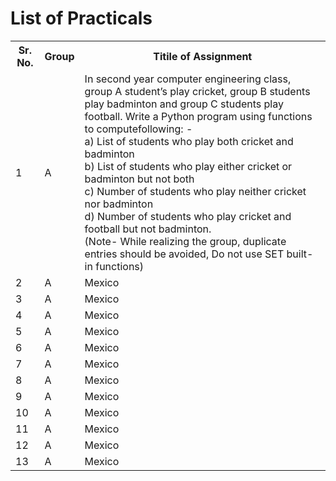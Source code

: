# List of Practicals

<table style="width:100%">
  <tr>
    <th>Sr. No.</th>
    <th>Group</th>
    <th>Titile of Assignment</th>
  </tr>
  
  <tr>
    <td>1</td>
    <td>A</td>
    <td>In second year computer engineering class, group A student’s play cricket, group B students play badminton and group C students play football. Write a Python program using functions to computefollowing: -<br>
a) List of students who play both cricket and badminton<br>
b) List of students who play either cricket or badminton but not both<br>
c) Number of students who play neither cricket nor badminton<br>
d) Number of students who play cricket and football but not badminton.<br>
(Note- While realizing the group, duplicate entries should be avoided, Do not use SET built-in functions)</td>
  </tr>
  
  <tr>
    <td>2</td>
    <td>A</td>
    <td>Mexico</td>
  </tr>
  
  <tr>
    <td>3</td>
    <td>A</td>
    <td>Mexico</td>
  </tr>
  
  <tr>
    <td>4</td>
    <td>A</td>
    <td>Mexico</td>
  </tr>
  
  <tr>
    <td>5</td>
    <td>A</td>
    <td>Mexico</td>
  </tr>
  
  <tr>
    <td>6</td>
    <td>A</td>
    <td>Mexico</td>
  </tr>
  
  <tr>
    <td>7</td>
    <td>A</td>
    <td>Mexico</td>
  </tr>
  
  <tr>
    <td>8</td>
    <td>A</td>
    <td>Mexico</td>
  </tr>
  
  <tr>
    <td>9</td>
    <td>A</td>
    <td>Mexico</td>
  </tr>
  
  <tr>
    <td>10</td>
    <td>A</td>
    <td>Mexico</td>
  </tr>
  
  <tr>
    <td>11</td>
    <td>A</td>
    <td>Mexico</td>
  </tr>
  <tr>
    <td>12</td>
    <td>A</td>
    <td>Mexico</td>
  </tr>
  
  <tr>
    <td>13</td>
    <td>A</td>
    <td>Mexico</td>
  </tr>
  
</table>
